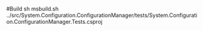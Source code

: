 #Build
sh msbuild.sh ../src/System.Configuration.ConfigurationManager/tests/System.Configuration.ConfigurationManager.Tests.csproj

